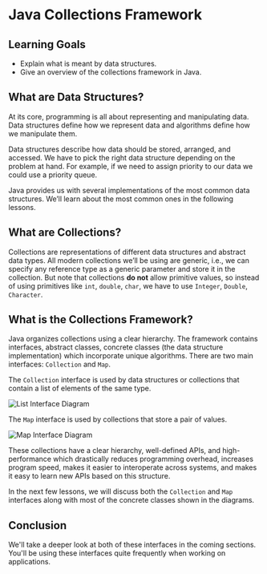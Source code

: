 # Java Collections Framework

## Learning Goals

- Explain what is meant by data structures.
- Give an overview of the collections framework in Java.

## What are Data Structures?

At its core, programming is all about representing and manipulating data. Data
structures define how we represent data and algorithms define how we manipulate
them.

Data structures describe how data should be stored, arranged, and accessed. We
have to pick the right data structure depending on the problem at hand. For
example, if we need to assign priority to our data we could use a priority
queue.

Java provides us with several implementations of the most common data
structures. We’ll learn about the most common ones in the following lessons.

## What are Collections?

Collections are representations of different data structures and abstract data
types. All modern collections we’ll be using are generic, i.e., we can specify
any reference type as a generic parameter and store it in the collection. But
note that collections **do not** allow primitive values, so instead of using
primitives like `int`, `double`, `char`, we have to use `Integer`, `Double`,
`Character`.

## What is the Collections Framework?

Java organizes collections using a clear hierarchy. The framework contains
interfaces, abstract classes, concrete classes (the data structure
implementation) which incorporate unique algorithms. There are two main
interfaces: `Collection` and `Map`.

The `Collection` interface is used by data structures or collections that
contain a list of elements of the same type.

![List Interface Diagram](https://curriculum-content.s3.amazonaws.com/java-mod-4/List-Interface-Diagram.png)

The `Map` interface is used by collections that store a pair of values.

![Map Interface Diagram](https://curriculum-content.s3.amazonaws.com/java-mod-4/Map-Interface-Diagram.png)

These collections have a clear hierarchy, well-defined APIs, and
high-performance which drastically reduces programming overhead, increases
program speed, makes it easier to interoperate across systems, and makes it easy
to learn new APIs based on this structure.

In the next few lessons, we will discuss both the `Collection` and `Map`
interfaces along with most of the concrete classes shown in the diagrams.

## Conclusion

We'll take a deeper look at both of these interfaces in the coming sections.
You'll be using these interfaces quite frequently when working on applications.
